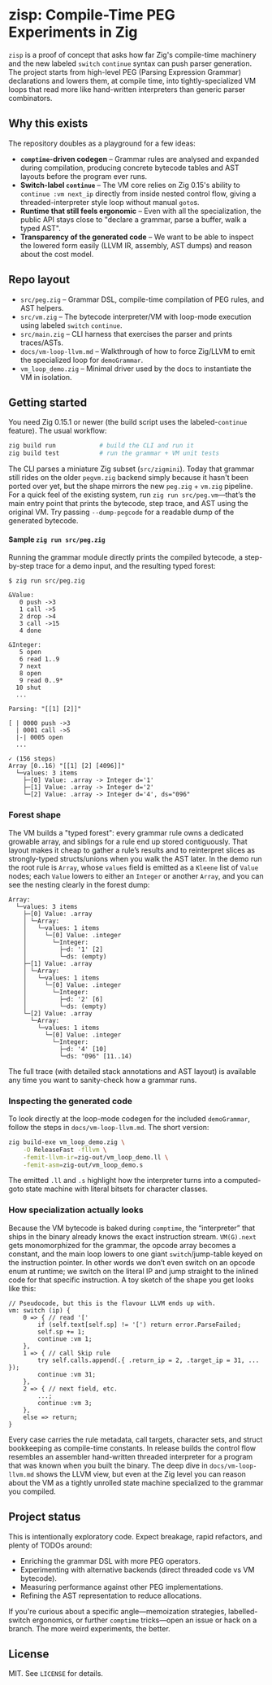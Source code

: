 # zisp: Compile-Time PEG Experiments in Zig

`zisp` is a proof of concept that asks how far Zig's compile-time machinery and the new labeled `switch` `continue` syntax can push parser generation. The project starts from high-level PEG (Parsing Expression Grammar) declarations and lowers them, at compile time, into tightly-specialized VM loops that read more like hand-written interpreters than generic parser combinators.

## Why this exists

The repository doubles as a playground for a few ideas:

- **`comptime`-driven codegen** – Grammar rules are analysed and expanded during compilation, producing concrete bytecode tables and AST layouts before the program ever runs.
- **Switch-label `continue`** – The VM core relies on Zig 0.15's ability to `continue :vm next_ip` directly from inside nested control flow, giving a threaded-interpreter style loop without manual `goto`s.
- **Runtime that still feels ergonomic** – Even with all the specialization, the public API stays close to "declare a grammar, parse a buffer, walk a typed AST".
- **Transparency of the generated code** – We want to be able to inspect the lowered form easily (LLVM IR, assembly, AST dumps) and reason about the cost model.

## Repo layout

- `src/peg.zig` – Grammar DSL, compile-time compilation of PEG rules, and AST helpers.
- `src/vm.zig` – The bytecode interpreter/VM with loop-mode execution using labeled `switch` `continue`.
- `src/main.zig` – CLI harness that exercises the parser and prints traces/ASTs.
- `docs/vm-loop-llvm.md` – Walkthrough of how to force Zig/LLVM to emit the specialized loop for `demoGrammar`.
- `vm_loop_demo.zig` – Minimal driver used by the docs to instantiate the VM in isolation.

## Getting started

You need Zig 0.15.1 or newer (the build script uses the labeled-`continue` feature). The usual workflow:

```bash
zig build run            # build the CLI and run it
zig build test           # run the grammar + VM unit tests
```

The CLI parses a miniature Zig subset (`src/zigmini`). Today that grammar still rides on the older `pegvm.zig` backend simply because it hasn't been ported over yet, but the shape mirrors the new `peg.zig` + `vm.zig` pipeline. For a quick feel of the existing system, run `zig run src/peg.vm`—that’s the main entry point that prints the bytecode, step trace, and AST using the original VM. Try passing `--dump-pegcode` for a readable dump of the generated bytecode.

#### Sample `zig run src/peg.zig`

Running the grammar module directly prints the compiled bytecode, a step-by-step trace for a demo input, and the resulting typed forest:

```
$ zig run src/peg.zig

&Value:
   0 push ->3
   1 call ->5
   2 drop ->4
   3 call ->15
   4 done

&Integer:
   5 open
   6 read 1..9
   7 next
   8 open
   9 read 0..9*
  10 shut
  ...

Parsing: "[[1] [2]]"

[ | 0000 push ->3
  | 0001 call ->5
  |-| 0005 open
  ...

✓ (156 steps)
Array [0..16) "[[1] [2] [4096]]"
  └─values: 3 items
    ├─[0] Value: .array -> Integer d='1'
    ├─[1] Value: .array -> Integer d='2'
    └─[2] Value: .array -> Integer d='4', ds="096"
```

### Forest shape

The VM builds a "typed forest": every grammar rule owns a dedicated growable array, and siblings for a rule end up stored contiguously. That layout makes it cheap to gather a rule’s results and to reinterpret slices as strongly-typed structs/unions when you walk the AST later. In the demo run the root rule is `Array`, whose `values` field is emitted as a `Kleene` list of `Value` nodes; each `Value` lowers to either an `Integer` or another `Array`, and you can see the nesting clearly in the forest dump:

```
Array:
  └─values: 3 items
    ├─[0] Value: .array
    │ └─Array:
    │   └─values: 1 items
    │     └─[0] Value: .integer
    │       └─Integer:
    │         ├─d: '1' [2]
    │         └─ds: (empty)
    ├─[1] Value: .array
    │ └─Array:
    │   └─values: 1 items
    │     └─[0] Value: .integer
    │       └─Integer:
    │         ├─d: '2' [6]
    │         └─ds: (empty)
    └─[2] Value: .array
      └─Array:
        └─values: 1 items
          └─[0] Value: .integer
            └─Integer:
              ├─d: '4' [10]
              └─ds: "096" [11..14)
```

The full trace (with detailed stack annotations and AST layout) is available any time you want to sanity-check how a grammar runs.

### Inspecting the generated code

To look directly at the loop-mode codegen for the included `demoGrammar`, follow the steps in `docs/vm-loop-llvm.md`. The short version:

```bash
zig build-exe vm_loop_demo.zig \
    -O ReleaseFast -fllvm \
    -femit-llvm-ir=zig-out/vm_loop_demo.ll \
    -femit-asm=zig-out/vm_loop_demo.s
```

The emitted `.ll` and `.s` highlight how the interpreter turns into a computed-goto state machine with literal bitsets for character classes.

### How specialization actually looks

Because the VM bytecode is baked during `comptime`, the “interpreter” that ships in the binary already knows the exact instruction stream. `VM(G).next` gets monomorphized for the grammar, the opcode array becomes a constant, and the main loop lowers to one giant `switch`/jump-table keyed on the instruction pointer. In other words we don’t even switch on an opcode enum at runtime; we switch on the literal IP and jump straight to the inlined code for that specific instruction. A toy sketch of the shape you get looks like this:

```zig
// Pseudocode, but this is the flavour LLVM ends up with.
vm: switch (ip) {
    0 => { // read '['
        if (self.text[self.sp] != '[') return error.ParseFailed;
        self.sp += 1;
        continue :vm 1;
    },
    1 => { // call Skip rule
        try self.calls.append(.{ .return_ip = 2, .target_ip = 31, ... });
        continue :vm 31;
    },
    2 => { // next field, etc.
        ...;
        continue :vm 3;
    },
    else => return;
}
```

Every case carries the rule metadata, call targets, character sets, and struct bookkeeping as compile-time constants. In release builds the control flow resembles an assembler hand-written threaded interpreter for a program that was known when you built the binary. The deep dive in `docs/vm-loop-llvm.md` shows the LLVM view, but even at the Zig level you can reason about the VM as a tightly unrolled state machine specialized to the grammar you compiled.

## Project status

This is intentionally exploratory code. Expect breakage, rapid refactors, and plenty of TODOs around:

- Enriching the grammar DSL with more PEG operators.
- Experimenting with alternative backends (direct threaded code vs VM bytecode).
- Measuring performance against other PEG implementations.
- Refining the AST representation to reduce allocations.

If you're curious about a specific angle—memoization strategies, labelled-switch ergonomics, or further `comptime` tricks—open an issue or hack on a branch. The more weird experiments, the better.

## License

MIT. See `LICENSE` for details.
